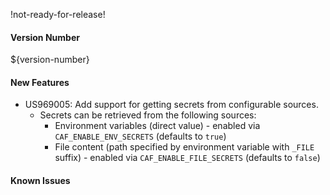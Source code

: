 !not-ready-for-release!

#### Version Number
${version-number}

#### New Features
- US969005: Add support for getting secrets from configurable sources.
  - Secrets can be retrieved from the following sources:
    - Environment variables (direct value) - enabled via `CAF_ENABLE_ENV_SECRETS` (defaults to `true`)
    - File content (path specified by environment variable with `_FILE` suffix) - enabled via `CAF_ENABLE_FILE_SECRETS` (defaults to `false`)

#### Known Issues
